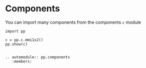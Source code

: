 # Components

You can import many components from the components `c` module

```
import pp

c = pp.c.mmi1x2()
pp.show(c)
```

```eval_rst

.. automodule:: pp.components
   :members:
```
